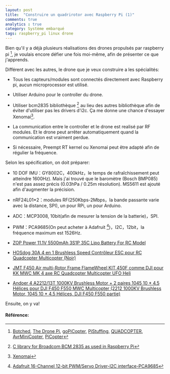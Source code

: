 ```yaml
---
layout: post
title:  "Construire un quadrirotor avec Raspberry Pi (1)"
comments: true
analytics : true
category: Système embarqué
tags: raspberry_pi linux drone
---
```


Bien qu'il y a déjà plusieurs réalisations des drones propulsés par raspberry pi [^1],
je voulais encore défier une fois moi-même, afin de présenter ce que j'apprends.

Différent avec les autres, le drone que je veux construire a les spécialités:
- Tous les capteurs/modules sont connectés directement avec Raspberry pi, aucun microprocessor est utilisé.

- Utiliser Arduino pour le controller du drone.

- Utiliser bcm2835 bibliothèque [^2] au lieu des autres bibliothèque afin de éviter d'utiliser pas les drivers d'i2c.
Ça me donne une chance d'essayer Xenomai[^3].

- La communication entre le controller et le drone est realisé par RF modules. 
Et le drone peut arrêter automatiquement quand la communication est vraiment perdue.

- Si nécessaire, Preempt RT kernel ou Xenomai peut être adapté afin de régulier la fréquence.


Selon les spécification, on doit préparer:

- 10 DOF IMU：GY80(I2C，400kHz，le temps de rafraîchissement peut atteindre 1600Hz). 
Mais j'ai trouvé que le baromètre (Bosch BMP085) n'est pas assez précis (0.03hPa / 0.25m résolution).
MS5611 est ajouté afin d'augmenter la précision. 

- nRF24L01*2：modules RF(250Kbps-2Mbps，la bande passante varie avec la distance, SPI), un pour RPi, un pour Arduino.

- ADC：MCP3008, 10bit(afin de mesurer la tension de la batterie)，SPI.

- PWM：PCA9685(On peut acheter à Adafruit [^4])，I2C，12bit，la fréquence maximum est 1526Hz.

- [ZOP Power 11.1V 5500mAh 3S1P 35C Lipo Battery For RC Model](https://www.amazon.fr/gp/product/B00T6ANWUU/ref=oh_aui_detailpage_o02_s00?ie=UTF8&psc=1)

- [HOSdog 30A 4 en 1 Brushless Speed Contrôleur ESC pour RC Quadcopter Multicopter (Noir)](https://www.amazon.fr/gp/product/B00RWH7CA0/ref=oh_aui_detailpage_o03_s00?ie=UTF8&psc=1)

- [JMT F450 Air multi-Rotor Frame FlameWheel KIT 450F comme DJI pour KK MWC MK 4 axe RC Quadcopter Multicopter UFO Heli](https://www.amazon.fr/gp/product/B00CCXN4HO/ref=oh_aui_detailpage_o07_s00?ie=UTF8&psc=1)

- [Andoer 4 A2212/13T 1000KV Brushless Motor + 2 paires 1045 10 * 4.5 Hélices pour DJI F450 F550 MWC Multicopter (2212 1000KV Brushless Motor, 1045 10 * 4.5 Hélices, DJI F450 F550 partie)](https://www.amazon.fr/gp/product/B00L8H95AU/ref=oh_aui_detailpage_o08_s00?ie=UTF8&psc=1)


Ensuite, on y va!

#### Référence: ####

[^1]: [Botched](http://www.botched.co.uk/), 
      [The Drone Pi](http://www.instructables.com/id/The-Drone-Pi/),
      [goPiCopter](https://github.com/idavidstory/goPiCopter), 
      [PiStuffing](http://blog.pistuffing.co.uk/),
      [QUADCOPTER](https://github.com/vjaunet/QUADCOPTER_V2), 
      [AvrMiniCopter](https://github.com/gregd72002/AvrMiniCopter-wiki/wiki),
      [PiCopter](https://www.raspberrypi.org/forums/viewtopic.php?f=37&t=35746)

[^2]: [C library for Broadcom BCM 2835 as used in Raspberry Pi](http://www.airspayce.com/mikem/bcm2835/)

[^3]: [Xenomai](https://xenomai.org/)

[^4]: [Adafruit 16-Channel 12-bit PWM/Servo Driver-I2C interface-PCA9685](https://www.adafruit.com/product/815)
